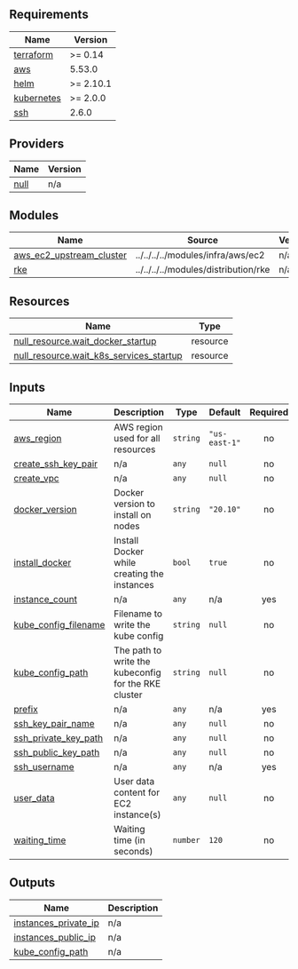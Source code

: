 ## Requirements

| Name | Version |
|------|---------|
| <a name="requirement_terraform"></a> [terraform](#requirement\_terraform) | >= 0.14 |
| <a name="requirement_aws"></a> [aws](#requirement\_aws) | 5.53.0 |
| <a name="requirement_helm"></a> [helm](#requirement\_helm) | >= 2.10.1 |
| <a name="requirement_kubernetes"></a> [kubernetes](#requirement\_kubernetes) | >= 2.0.0 |
| <a name="requirement_ssh"></a> [ssh](#requirement\_ssh) | 2.6.0 |

## Providers

| Name | Version |
|------|---------|
| <a name="provider_null"></a> [null](#provider\_null) | n/a |

## Modules

| Name | Source | Version |
|------|--------|---------|
| <a name="module_aws_ec2_upstream_cluster"></a> [aws\_ec2\_upstream\_cluster](#module\_aws\_ec2\_upstream\_cluster) | ../../../../modules/infra/aws/ec2 | n/a |
| <a name="module_rke"></a> [rke](#module\_rke) | ../../../../modules/distribution/rke | n/a |

## Resources

| Name | Type |
|------|------|
| [null_resource.wait_docker_startup](https://registry.terraform.io/providers/hashicorp/null/latest/docs/resources/resource) | resource |
| [null_resource.wait_k8s_services_startup](https://registry.terraform.io/providers/hashicorp/null/latest/docs/resources/resource) | resource |

## Inputs

| Name | Description | Type | Default | Required |
|------|-------------|------|---------|:--------:|
| <a name="input_aws_region"></a> [aws\_region](#input\_aws\_region) | AWS region used for all resources | `string` | `"us-east-1"` | no |
| <a name="input_create_ssh_key_pair"></a> [create\_ssh\_key\_pair](#input\_create\_ssh\_key\_pair) | n/a | `any` | `null` | no |
| <a name="input_create_vpc"></a> [create\_vpc](#input\_create\_vpc) | n/a | `any` | `null` | no |
| <a name="input_docker_version"></a> [docker\_version](#input\_docker\_version) | Docker version to install on nodes | `string` | `"20.10"` | no |
| <a name="input_install_docker"></a> [install\_docker](#input\_install\_docker) | Install Docker while creating the instances | `bool` | `true` | no |
| <a name="input_instance_count"></a> [instance\_count](#input\_instance\_count) | n/a | `any` | n/a | yes |
| <a name="input_kube_config_filename"></a> [kube\_config\_filename](#input\_kube\_config\_filename) | Filename to write the kube config | `string` | `null` | no |
| <a name="input_kube_config_path"></a> [kube\_config\_path](#input\_kube\_config\_path) | The path to write the kubeconfig for the RKE cluster | `string` | `null` | no |
| <a name="input_prefix"></a> [prefix](#input\_prefix) | n/a | `any` | n/a | yes |
| <a name="input_ssh_key_pair_name"></a> [ssh\_key\_pair\_name](#input\_ssh\_key\_pair\_name) | n/a | `any` | `null` | no |
| <a name="input_ssh_private_key_path"></a> [ssh\_private\_key\_path](#input\_ssh\_private\_key\_path) | n/a | `any` | `null` | no |
| <a name="input_ssh_public_key_path"></a> [ssh\_public\_key\_path](#input\_ssh\_public\_key\_path) | n/a | `any` | `null` | no |
| <a name="input_ssh_username"></a> [ssh\_username](#input\_ssh\_username) | n/a | `any` | n/a | yes |
| <a name="input_user_data"></a> [user\_data](#input\_user\_data) | User data content for EC2 instance(s) | `any` | `null` | no |
| <a name="input_waiting_time"></a> [waiting\_time](#input\_waiting\_time) | Waiting time (in seconds) | `number` | `120` | no |

## Outputs

| Name | Description |
|------|-------------|
| <a name="output_instances_private_ip"></a> [instances\_private\_ip](#output\_instances\_private\_ip) | n/a |
| <a name="output_instances_public_ip"></a> [instances\_public\_ip](#output\_instances\_public\_ip) | n/a |
| <a name="output_kube_config_path"></a> [kube\_config\_path](#output\_kube\_config\_path) | n/a |
